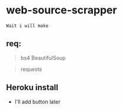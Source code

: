 # web-source-scrapper
`Wait i will make`
## req:
> bs4 BeautifulSoup

> requests
## Heroku install
- I'll add button later 
